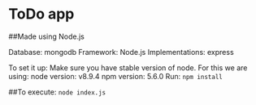 # ToDo app
##Made using Node.js

Database: mongodb
Framework: Node.js
Implementations: express

To set it up: Make sure you have stable version of node. For this we are using:
node version: v8.9.4
npm version: 5.6.0
Run: ```npm install```

##To execute:
```node index.js```
